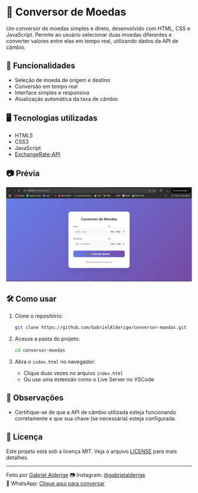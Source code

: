 # 💱 Conversor de Moedas

Um conversor de moedas simples e direto, desenvolvido com HTML, CSS e JavaScript. Permite ao usuário selecionar duas moedas diferentes e converter valores entre elas em tempo real, utilizando dados da API de câmbio.

## 🚀 Funcionalidades

- Seleção de moeda de origem e destino
- Conversão em tempo real
- Interface simples e responsiva
- Atualização automática da taxa de câmbio

## 🖥️ Tecnologias utilizadas

- HTML5  
- CSS3  
- JavaScript  
- [ExchangeRate-API](https://www.exchangerate-api.com/)

## 📷 Prévia

![preview](./previa.png) <!-- Substitua pelo nome real da imagem se houver -->

## 🛠️ Como usar

1. Clone o repositório:
   ```bash
   git clone https://github.com/GabrielAlderige/conversor-moedas.git
   ```

2. Acesse a pasta do projeto:
   ```bash
   cd conversor-moedas
   ```

3. Abra o `index.html` no navegador:
   - Clique duas vezes no arquivo `index.html`  
   - Ou use uma extensão como o Live Server no VSCode

## 📌 Observações

- Certifique-se de que a API de câmbio utilizada esteja funcionando corretamente e que sua chave (se necessária) esteja configurada.

## 📄 Licença

Este projeto está sob a licença MIT. Veja o arquivo [LICENSE](LICENSE) para mais detalhes.

---

Feito por [Gabriel Alderige](https://github.com/GabrielAlderige)
📷 Instagram: [@gabrielalderige](https://instagram.com/gabrielalderige)  
💬 WhatsApp: [Clique aqui para conversar](https://wa.me/5535998416972)
